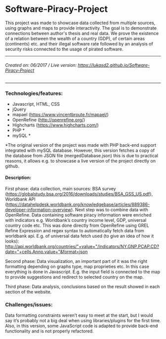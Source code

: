 # Software-Piracy-Project

This project was made to showcase data collected from multiple sources, using graphs and maps to provide interactivity. The goal is to demonstrate connections between author's thesis and real data. We prove the existence of a relation between the wealth of a country (GDP), of certain areas (continents) etc. and their illegal software rate followed by an analysis of security risks connected to the usage of pirated software.

------------
###### Created on: 06/2017 / Live version: https://lukasd2.github.io/Software-Piracy-Project
------------
### Technologies/features:

- Javascript, HTML, CSS
- jQuery
- mapael (https://www.vincentbroute.fr/mapael/)
- OpenRefine (http://openrefine.org/)
- Highcharts (https://www.highcharts.com/)
- PHP *
- mySQL *

*The original version of the project was made with PHP back-end support integrated with mySQL database. However, this version fetches a copy of the database from JSON file (mergedDatabase.json) this is due to practical reasons, it allows e.g. to showcase a live version of the project directly on github.

#### Description: 

First phase: data collection, main sources: BSA survey (https://globalstudy.bsa.org/2016/downloads/studies/BSA_GSS_US.pdf),
Worldbank API (https://datahelpdesk.worldbank.org/knowledgebase/articles/889386-developer-information-overview).
Next step was to combine data with OpenRefine. Data containing software piracy information were enriched with indicators e.g. Worldbank’s country income level, GDP, universal country code etc. 
This was done directly from OpenRefine using GREL Refine Expression and regex syntax to automatically fetch data from worldbank api. E.g. of universal data fetch used (to give an idea of how it looks):  http://api.worldbank.org/countries/"+value+"/indicators/NY.GNP.PCAP.CD?date="+cells.Anno.value+"&format=json

Second phase: Data visualization, an important part of it was the right formatting depending on graphs type, map proprieties etc. In this case everything is done in Javascript. E.g. the input field is connected to the map to provide suggestions and redirect to selected country on the map.

Third phase: Data analysis, conclusions based on the result showed in each section of the website.

### Challenges/issues: 

Data formatting constraints weren’t easy to meet at the start, but I would say it’s probably not a big deal when using libraries/plugins for the first time. Also, in this version, some JavaScript code is adapted to provide back-end functionality and is not properly refactored. 
